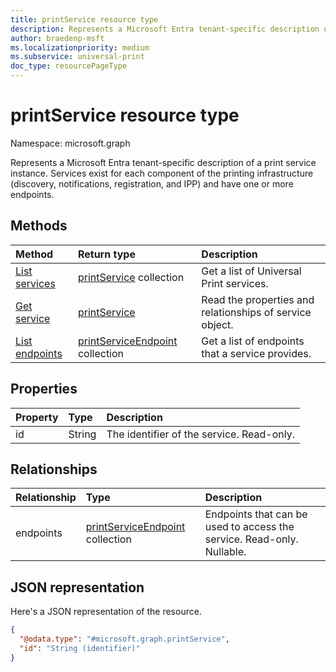 ```yaml
---
title: printService resource type
description: Represents a Microsoft Entra tenant-specific description of a print service instance. Services exist for each component of the printing infrastructure (for example, discovery, notifications, registration and IPP) and have one or more endpoints.
author: braedenp-msft
ms.localizationpriority: medium
ms.subservice: universal-print
doc_type: resourcePageType
---
```


# printService resource type

Namespace: microsoft.graph

Represents a Microsoft Entra tenant-specific description of a print service instance. Services exist for each component of the printing infrastructure (discovery, notifications, registration, and IPP) and have one or more endpoints.

## Methods
|Method|Return type|Description|
|:---|:---|:---|
| [List services](../api/print-list-services.md) | [printService](printservice.md) collection | Get a list of Universal Print services. |
| [Get service](../api/printservice-get.md) | [printService](printservice.md) | Read the properties and relationships of service object. |
| [List endpoints](../api/printservice-list-endpoints.md) | [printServiceEndpoint](printserviceendpoint.md) collection | Get a list of endpoints that a service provides. |

## Properties
|Property|Type|Description|
|:---|:---|:---|
|id|String|The identifier of the service. Read-only.|

## Relationships
|Relationship|Type|Description|
|:---|:---|:---|
|endpoints|[printServiceEndpoint](printserviceendpoint.md) collection| Endpoints that can be used to access the service. Read-only. Nullable.|

## JSON representation
Here's a JSON representation of the resource.
<!-- {
  "blockType": "resource",
  "keyProperty": "id",
  "@odata.type": "microsoft.graph.printService",
  "openType": false
}
-->
``` json
{
  "@odata.type": "#microsoft.graph.printService",
  "id": "String (identifier)"
}
```
